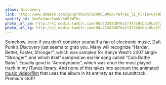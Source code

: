 ```yaml
---
album: Discovery
link: http://www.amazon.com/gp/product/B000059MEK/ref=as_li_tl?ie=UTF8&camp=1789&creative=390957&creativeASIN=B000059MEK&linkCode=as2&tag=besalbintheun-20&linkId=7RUDGWOSYCN7DDRK
spotify_id: 2noRn2Aes5aoNVsU6iWThc
photo_url_sm: http://41.media.tumblr.com/90a72343d076a1f473b0cbb19ba3f2c5/tumblr_nbyv6xhmfw1rsqbe7o1_100.jpg
photo_url_lg: http://41.media.tumblr.com/90a72343d076a1f473b0cbb19ba3f2c5/tumblr_nbyv6xhmfw1rsqbe7o1_400.jpg
---
```

Somehow, even if you don’t consider yourself a fan of electronic music, Daft Punk’s *Discovery* just seems to grab you. Many will recognize “Harder, Better, Faster, Stronger”, which was sampled for Kanye West’s 2007 single “Stronger”, and which itself sampled an earlier song called “Cola Bottle Baby”. Equally good is “Aerodynamic”, which was once the most played track in my iTunes library. And none of this takes into account [the animated music video/film](https://en.wikipedia.org/wiki/Interstella_5555:_The_5tory_of_the_5ecret_5tar_5ystem) that uses the album in its entirety as the soundtrack. Premium stuff!